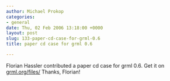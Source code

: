 ```yaml
---
author: Michael Prokop
categories:
- general
date: Thu, 02 Feb 2006 13:18:00 +0000
layout: post
slug: 133-paper-cd-case-for-grml-0.6
title: paper cd case for grml 0.6

---
```

Florian Hassler contributed a paper cd case for grml 0\.6\. Get it on [grml.org/files/](https://grml.org/files/#cdcase)
Thanks, Florian!
